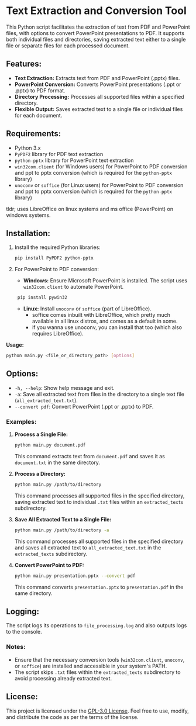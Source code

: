 # Text Extraction and Conversion Tool

This Python script facilitates the extraction of text from PDF and PowerPoint files, with options to convert PowerPoint presentations to PDF. It supports both individual files and directories, saving extracted text either to a single file or separate files for each processed document.

## Features:

- **Text Extraction:** Extracts text from PDF and PowerPoint (.pptx) files.
- **PowerPoint Conversion:** Converts PowerPoint presentations (.ppt or .pptx) to PDF format.
- **Directory Processing:** Processes all supported files within a specified directory.
- **Flexible Output:** Saves extracted text to a single file or individual files for each document.

## Requirements:

- Python 3.x
- `PyPDF2` library for PDF text extraction
- `python-pptx` library for PowerPoint text extraction
- `win32com.client` (for Windows users) for PowerPoint to PDF conversion and ppt to pptx conversion (which is required for the `python-pptx` library)
- `unoconv` or `soffice` (for Linux users) for PowerPoint to PDF conversion and ppt to pptx conversion (which is required for the `python-pptx` library)

tldr; uses LibreOffice on linux systems and ms office (PowerPoint) on windows systems.

## Installation:

1. Install the required Python libraries:

   ```bash
   pip install PyPDF2 python-pptx
   ```

2. For PowerPoint to PDF conversion:
   - **Windows:** Ensure Microsoft PowerPoint is installed. The script uses `win32com.client` to automate PowerPoint.
   ```bash
    pip install pywin32
    ```
   - **Linux:** Install `unoconv` or `soffice` (part of LibreOffice).
      - soffice comes inbuilt with LibreOffice, which pretty much available in all linux distros, and comes as a default in some.
      - if you wanna use unoconv, you can install that too (which also requires LibreOffice).

**Usage:**

```bash
python main.py <file_or_directory_path> [options]
```

## Options:

- `-h, --help`: Show help message and exit.
- `-a`: Save all extracted text from files in the directory to a single text file (`all_extracted_text.txt`).
- `--convert pdf`: Convert PowerPoint (.ppt or .pptx) to PDF.

### Examples:

1. **Process a Single File:**

   ```bash
   python main.py document.pdf
   ```

   This command extracts text from `document.pdf` and saves it as `document.txt` in the same directory.

2. **Process a Directory:**

   ```bash
   python main.py /path/to/directory
   ```

   This command processes all supported files in the specified directory, saving extracted text to individual `.txt` files within an `extracted_texts` subdirectory.

3. **Save All Extracted Text to a Single File:**

   ```bash
   python main.py /path/to/directory -a
   ```

   This command processes all supported files in the specified directory and saves all extracted text to `all_extracted_text.txt` in the `extracted_texts` subdirectory.

4. **Convert PowerPoint to PDF:**

   ```bash
   python main.py presentation.pptx --convert pdf
   ```

   This command converts `presentation.pptx` to `presentation.pdf` in the same directory.

## Logging:

The script logs its operations to `file_processing.log` and also outputs logs to the console.

### Notes:

- Ensure that the necessary conversion tools (`win32com.client`, `unoconv`, or `soffice`) are installed and accessible in your system's PATH.
- The script skips `.txt` files within the `extracted_texts` subdirectory to avoid processing already extracted text.

## License:

This project is licensed under the [GPL-3.0 License](LICENSE). Feel free to use, modify, and distribute the code as per the terms of the license.
